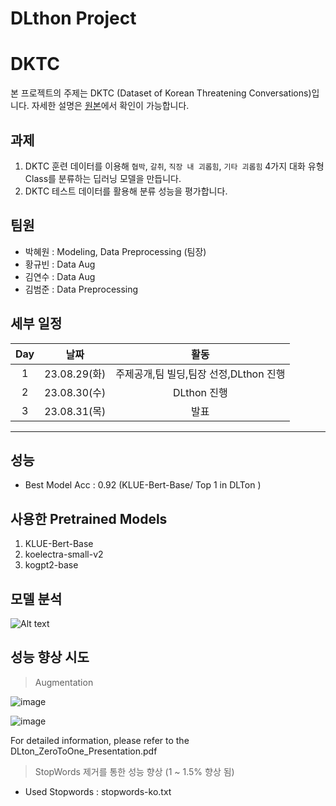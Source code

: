 # DLthon Project 
# DKTC

본 프로젝트의 주제는 DKTC (Dataset of Korean Threatening Conversations)입니다. 자세한 설명은 [원본](https://github.com/tunib-ai/DKTC)에서 확인이 가능합니다.

## 과제 

1. DKTC 훈련 데이터를 이용해
`협박`, `갈취`, `직장 내 괴롭힘`, `기타 괴롭힘` 4가지 대화 유형 Class를 분류하는 딥러닝 모델을 만듭니다.
2. DKTC 테스트 데이터를 활용해 분류 성능을 평가합니다.

## 팀원
- 박혜원 : Modeling, Data Preprocessing (팀장)
- 황규빈 : Data Aug
- 김연수 : Data Aug
- 김범준 : Data Preprocessing

## 세부 일정

| Day | 날짜 | 활동 |
|:---:|:---:|:---:|
|1| 23.08.29(화) | 주제공개,팀 빌딩,팀장 선정,DLthon 진행|
|2| 23.08.30(수) | DLthon 진행|
|3| 23.08.31(목) | 발표 |

---

## 성능

- Best Model Acc : 0.92 (KLUE-Bert-Base/ Top 1 in DLTon ) 


## 사용한 Pretrained Models 

1. KLUE-Bert-Base
2. koelectra-small-v2
3. kogpt2-base

## 모델 분석

![Alt text](image.png)

## 성능 향상 시도

> Augmentation

![image](https://github.com/dellaanima/DLton_Zero_to_One/assets/82052850/d911591d-5f3f-43dc-8cab-582b90fd7738)

![image](https://github.com/dellaanima/DLton_Zero_to_One/assets/82052850/85557558-33fd-4b76-8f21-89ceee30cad2)

For detailed information, please refer to the DLton_ZeroToOne_Presentation.pdf


> StopWords 제거를 통한 성능 향상 (1 ~ 1.5% 향상 됨)
  - Used Stopwords : stopwords-ko.txt
